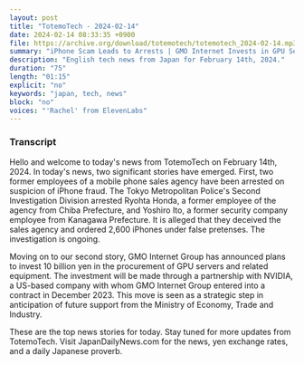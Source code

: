 ```yaml
---
layout: post
title: "TotemoTech - 2024-02-14"
date: 2024-02-14 08:33:35 +0900
file: https://archive.org/download/totemotech/totemotech_2024-02-14.mp3
summary: "iPhone Scam Leads to Arrests | GMO Internet Invests in GPU Servers, & more…"
description: "English tech news from Japan for February 14th, 2024."
duration: "75"
length: "01:15"
explicit: "no"
keywords: "japan, tech, news"
block: "no"
voices: "'Rachel' from ElevenLabs"
---
```


### Transcript

Hello and welcome to today's news from TotemoTech on February 14th, 2024. In today's news, two significant stories have emerged. First, two former employees of a mobile phone sales agency have been arrested on suspicion of iPhone fraud. The Tokyo Metropolitan Police's Second Investigation Division arrested Ryohta Honda, a former employee of the agency from Chiba Prefecture, and Yoshiro Ito, a former security company employee from Kanagawa Prefecture. It is alleged that they deceived the sales agency and ordered 2,600 iPhones under false pretenses. The investigation is ongoing.

Moving on to our second story, GMO Internet Group has announced plans to invest 10 billion yen in the procurement of GPU servers and related equipment. The investment will be made through a partnership with NVIDIA, a US-based company with whom GMO Internet Group entered into a contract in December 2023. This move is seen as a strategic step in anticipation of future support from the Ministry of Economy, Trade and Industry.

These are the top news stories for today. Stay tuned for more updates from TotemoTech.   Visit JapanDailyNews.com for the news, yen exchange rates, and a daily Japanese proverb.
